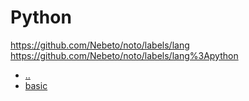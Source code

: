 # Python

https://github.com/Nebeto/noto/labels/lang https://github.com/Nebeto/noto/labels/lang%3Apython

* [..](../)
* [basic](./basic)
